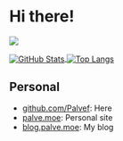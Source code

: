 # Hi there!

![](https://github-profile-summary-cards.vercel.app/api/cards/profile-details?username=Palvef&theme=transparent)

<a href="https://github.com/Palvef">
  <img align="center" alt="GitHub Stats" src="https://github-readme-stats.vercel.app/api?theme=radical&username=Palvef&show_icons=true&include_all_commits=true" />
</a>
<a href="https://github.com/Palvef">
  <img align="center" alt="Top Langs" src="https://github-readme-stats.vercel.app/api/top-langs/?theme=radical&username=Palvef&layout=compact" />
</a>

## Personal
* [github.com/Palvef](https://github.com/Palve): Here
* [palve.moe](https://palve.moe): Personal site
* [blog.palve.moe](https://blog.palve.moe): My blog
